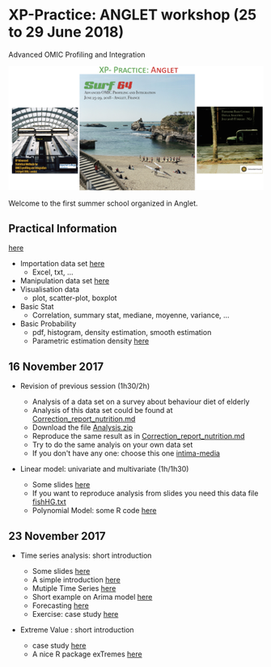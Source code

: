 # XP-Practice: ANGLET workshop (25 to 29 June 2018)
Advanced OMIC Profiling and Integration

![](IMAGES/Surf64_small_image.png)

Welcome to the first summer school organized in Anglet. 

## Practical Information

[here](Information.md)

- Importation data set [here](/Importation.md)
    - Excel, txt, ...
- Manipulation data set [here](/Manipulation.md)
- Visualisation data 
    - plot, scatter-plot, boxplot
- Basic Stat
    - Correlation, summary stat, mediane, moyenne, variance, ...
- Basic Probability
    - pdf, histogram, density estimation, smooth estimation
    - Parametric estimation density [here](/Function.md)

## 16 November 2017

- Revision of previous session (1h30/2h)

    - Analysis of a data set on a survey about behaviour diet of elderly
    - Analysis of this data set could be found at [Correction_report_nutrition.md](/Correction_report_nutrition.md)
    - Download the file [Analysis.zip](/ANALYSIS.zip)
    - Reproduce the same result as in [Correction_report_nutrition.md](/Correction_report_nutrition.md)
    - Try to do the same analyis on your own data set 
    - If you don't have any one: choose this one [intima-media](http://biostatisticien.eu/springeR/jeuxDonnees3.html) 
    
- Linear model: univariate and multivariate (1h/1h30)

    - Some slides [here](/LINEAR_model/Lecture-Linear-Model.pdf)
    - If you want to reproduce analysis from slides you need this data file [fishHG.txt](/LINEAR_model/fishHG.txt)
    - Polynomial Model: some R code [here](/LINEAR_model/polynomial_model.md)
    
    
## 23 November 2017

- Time series analysis: short introduction 
    - Some slides [here](/TIME-SERIES/Lecture-TIME-series-DYNEA-2016.pdf)
    - A simple introduction [here](/TIME-SERIES/Simple_Time_Series_Modelling.md)
    - Mutiple Time Series [here](/TIME-SERIES/Multiple-time-series.md)
    - Short example on Arima model [here](/TIME-SERIES/Arima_model.md)
    - Forecasting [here](/TIME-SERIES/Forecasting.md)
    - Exercise: case study [here](/TIME-SERIES/Case-Study-Global-Temperature.md)
        
- Extreme Value : short introduction
    - case study [here](/EXTREME_ANALYSIS/Tools_Exreme_Analysis.md)    
    - A nice R package exTremes [here](/EXTREME_ANALYSIS/Tutorial_exTremes_package.pdf)  
